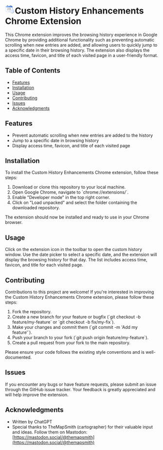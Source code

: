 # ![icon.png](icon.png)Custom History Enhancements Chrome Extension

This Chrome extension improves the browsing history experience in Google Chrome by providing additional functionality such as preventing automatic scrolling when new entries are added, and allowing users to quickly jump to a specific date in their browsing history. The extension also displays the access time, favicon, and title of each visited page in a user-friendly format.

## Table of Contents

- [Features](#features)
- [Installation](#installation)
- [Usage](#usage)
- [Contributing](#contributing)
- [Issues](#issues)
- [Acknowledgments](#acknowledgments)

## Features

- Prevent automatic scrolling when new entries are added to the history
- Jump to a specific date in browsing history
- Display access time, favicon, and title of each visited page

## Installation

To install the Custom History Enhancements Chrome extension, follow these steps:

1. Download or clone this repository to your local machine.
2. Open Google Chrome, navigate to \`chrome://extensions/\`.
3. Enable "Developer mode" in the top right corner.
4. Click on "Load unpacked" and select the folder containing the downloaded repository.

The extension should now be installed and ready to use in your Chrome browser.

## Usage

Click on the extension icon in the toolbar to open the custom history window. Use the date picker to select a specific date, and the extension will display the browsing history for that day. The list includes access time, favicon, and title for each visited page.

## Contributing

Contributions to this project are welcome! If you're interested in improving the Custom History Enhancements Chrome extension, please follow these steps:

1. Fork the repository.
2. Create a new branch for your feature or bugfix (\`git checkout -b feature/my-feature\` or \`git checkout -b fix/my-fix\`).
3. Make your changes and commit them (\`git commit -m 'Add my feature'\`).
4. Push your branch to your fork (\`git push origin feature/my-feature\`).
5. Create a pull request from your fork to the main repository.

Please ensure your code follows the existing style conventions and is well-documented.

## Issues

If you encounter any bugs or have feature requests, please submit an issue through the GitHub issue tracker. Your feedback is greatly appreciated and will help improve the extension.

## Acknowledgments

- Written by ChatGPT
- Special thanks to TheMapSmith (cartographer) for their valuable input and ideas. Follow them on Mastodon: [https://mastodon.social/@themapsmith](https://mastodon.social/@themapsmith)
